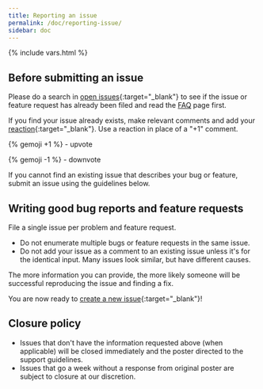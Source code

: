 ```yaml
---
title: Reporting an issue
permalink: /doc/reporting-issue/
sidebar: doc
---
```

{% include vars.html %}

## Before submitting an issue

Please do a search in [open issues](https://github.com/ftpgrab/ftpgrab/issues?utf8=%E2%9C%93&q=){:target="_blank"} to see if the issue or feature request has already been filed and read the [FAQ](https://ftpgrab.github.io/doc/faq/) page first.

If you find your issue already exists, make relevant comments and add your [reaction](https://github.com/blog/2119-add-reactions-to-pull-requests-issues-and-comments){:target="_blank"}. Use a reaction in place of a "+1" comment.

{% gemoji +1 %} - upvote

{% gemoji -1 %} - downvote

If you cannot find an existing issue that describes your bug or feature, submit an issue using the guidelines below.

## Writing good bug reports and feature requests

File a single issue per problem and feature request.

* Do not enumerate multiple bugs or feature requests in the same issue.
* Do not add your issue as a comment to an existing issue unless it's for the identical input. Many issues look similar, but have different causes.

The more information you can provide, the more likely someone will be successful reproducing the issue and finding a fix.

You are now ready to [create a new issue](https://github.com/ftpgrab/ftpgrab/issues/new/choose){:target="_blank"}!

## Closure policy

* Issues that don't have the information requested above (when applicable) will be closed immediately and the poster directed to the support guidelines.
* Issues that go a week without a response from original poster are subject to closure at our discretion.
